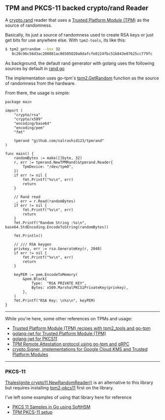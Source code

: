 ## TPM and PKCS-11 backed crypto/rand Reader   

A [crypto.rand](https://pkg.go.dev/crypto/rand) reader that uses a [Trusted Platform Module (TPM)](https://en.wikipedia.org/wiki/Trusted_Platform_Module) as the source of randomness.

Basically, its just a source of randomness used to create RSA keys or just get bits for use anywhere else.  With `tpm2-tools`, its like this:

```bash
$ tpm2_getrandom --hex 32 
   8c20c96c56d3ac200881ac86505020a0dafcfe0224fbc51b843e07625cc779fc
```

As background, the default rand generator with golang uses the following sources by default in [rand.go](https://go.dev/src/crypto/rand/rand.go)


The implementation uses go-tpm's [tpm2.GetRandom](https://pkg.go.dev/github.com/google/go-tpm/tpm2#GetRandom) function as the source of randomness from the hardware.


From there, the usage is simple:

```golang
package main

import (
	"crypto/rsa"
	"crypto/x509"
	"encoding/base64"
	"encoding/pem"
	"fmt"

	tpmrand "github.com/salrashid123/tpmrand"
)

func main() {
	randomBytes := make([]byte, 32)
	r, err := tpmrand.NewTPMRand(&tpmrand.Reader{
		TpmDevice: "/dev/tpm0",
	})
	if err != nil {
		fmt.Printf("%v\n", err)
		return
	}

	// Rand read
	_, err = r.Read(randomBytes)
	if err != nil {
		fmt.Printf("%v\n", err)
		return
	}
	fmt.Printf("Random String :%s\n", base64.StdEncoding.EncodeToString(randomBytes))

	fmt.Println()

	// /// RSA keygen
	privkey, err := rsa.GenerateKey(r, 2048)
	if err != nil {
		fmt.Printf("%v\n", err)
		return
	}

	keyPEM := pem.EncodeToMemory(
		&pem.Block{
			Type:  "RSA PRIVATE KEY",
			Bytes: x509.MarshalPKCS1PrivateKey(privkey),
		},
	)
	fmt.Printf("RSA Key: \n%s\n", keyPEM)
}

```

---

While you're here, some other references on TPMs and usage:

* [Trusted Platform Module (TPM) recipes with tpm2_tools and go-tpm](https://github.com/salrashid123/tpm2)
* [golang-jwt for Trusted Platform Module (TPM)](https://github.com/salrashid123/golang-jwt-tpm)
* [golang-jwt for PKCS11](https://github.com/salrashid123/golang-jwt-pkcs11)
* [TPM Remote Attestation protocol using go-tpm and gRPC](https://github.com/salrashid123/go_tpm_remote_attestation)
* [crypto.Signer, implementations for Google Cloud KMS and Trusted Platform Modules](https://github.com/salrashid123/signer)

---

### PKCS-11

[ThalesIgnite crypto11.NewRandomReader()](https://pkg.go.dev/github.com/ThalesIgnite/crypto11#Context.NewRandomReader) is an alternative to this library but requires installing [tpm2-pkcs11](https://github.com/tpm2-software/tpm2-pkcs11) first on the library.

I've left some examples of using that library here for reference

- [PKCS 11 Samples in Go using SoftHSM](https://github.com/salrashid123/go_pkcs11)
- [TPM PKCS-11 setup](https://github.com/salrashid123/golang-jwt-pkcs11#tpm)
